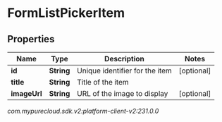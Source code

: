 # FormListPickerItem


## Properties

| Name | Type | Description | Notes |
| ------------ | ------------- | ------------- | ------------- |
| **id** | **String** | Unique identifier for the item |  [optional] |
| **title** | **String** | Title of the item |  |
| **imageUrl** | **String** | URL of the image to display |  [optional] |




_com.mypurecloud.sdk.v2:platform-client-v2:231.0.0_
